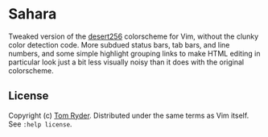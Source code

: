 Sahara
======

Tweaked version of the [desert256][1] colorscheme for Vim, without the clunky
color detection code. More subdued status bars, tab bars, and line numbers, and
some simple highlight grouping links to make HTML editing in particular look
just a bit less visually noisy than it does with the original colorscheme.

License
-------

Copyright (c) [Tom Ryder][2]. Distributed under the same terms as Vim itself.
See `:help license`.

[1]: http://www.vim.org/scripts/script.php?script_id=1243
[2]: https://sanctum.geek.nz/

